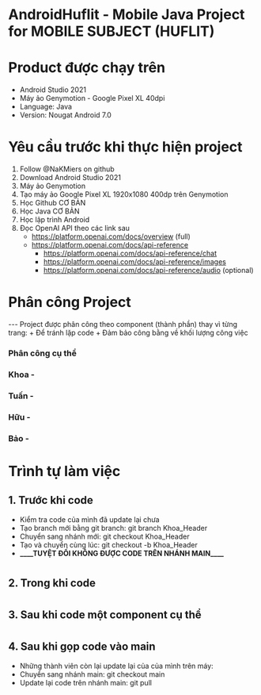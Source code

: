 # AndroidHuflit - Mobile Java Project for MOBILE SUBJECT (HUFLIT)
# Product được chạy trên
- Android Studio 2021
- Máy ảo Genymotion - Google Pixel XL 40dpi
- Language: Java
- Version: Nougat Android 7.0

# Yêu cầu trước khi thực hiện project

1. Follow @NaKMiers on github
2. Download Android Studio 2021
3. Máy ảo Genymotion
4. Tạo máy ảo Google Pixel XL 1920x1080 400dp trên Genymotion
5. Học Github CƠ BẢN
6. Học Java CƠ BẢN
7. Học lập trình Android
8. Đọc OpenAI API theo các link sau
    - https://platform.openai.com/docs/overview (full)
    - https://platform.openai.com/docs/api-reference
        + https://platform.openai.com/docs/api-reference/chat
        + https://platform.openai.com/docs/api-reference/images
        + https://platform.openai.com/docs/api-reference/audio (optional)

# Phân công Project

--- Project được phân công theo component (thành phần) thay vì từng trang: + Để tránh lặp code + Đảm bảo công bằng về khối lượng công việc

### Phân công cụ thể



### Khoa - 



### Tuấn - 



### 



### Hữu - 



### Bảo - 



# Trình tự làm việc

## 1. Trước khi code

-  Kiểm tra code của mình đã update lại chưa
-  Tạo branch mới bằng git branch: git branch Khoa_Header
-  Chuyển sang nhánh mới: git checkout Khoa_Header
-  Tạo và chuyển cùng lúc: git checkout -b Khoa_Header
-  **\_\_\_\_**TUYỆT ĐỐI KHÔNG ĐƯỢC CODE TRÊN NHÁNH MAIN**\_\_\_\_**

#

## 2. Trong khi code



#

## 3. Sau khi code một component cụ thể



#

## 4. Sau khi gọp code vào main

-  Những thành viên còn lại update lại của của mình trên máy:
-  Chuyển sang nhánh main: git checkout main
-  Update lại code trên nhánh main: git pull
